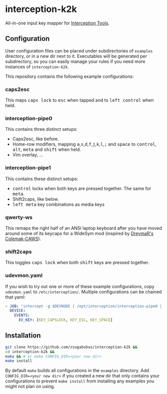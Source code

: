 # interception-k2k

All-in-one input key mapper for [Interception Tools](https://gitlab.com/interception/linux/tools).

## Configuration

User configuration files can be placed under subdirectories of `examples` directory, or in a new dir next to it. Executables will be generated per subdirectory, so you can easily manage your rules if you need more instances of `interception-k2k`.

This repository contains the following example configurations:

### caps2esc

This maps <kbd>caps lock</kbd> to <kbd>esc</kbd> when tapped and to <kbd>left control</kbd> when held.

### interception-pipe0

This contains three distinct setups:

- Caps2esc, like before.
- Home-row modifiers, mapping <kbd>a</kbd>,<kbd>s</kbd>,<kbd>d</kbd>,<kbd>f</kbd>,<kbd>j</kbd>,<kbd>k</kbd>,<kbd>l</kbd>,<kbd>;</kbd> and <kbd>space</kbd> to <kbd>control</kbd>, <kbd>alt</kbd>, <kbd>meta</kbd> and <kbd>shift</kbd> when held.
- Vim overlay, ...

### interception-pipe1

This contains these distinct setups:

- <kbd>control</kbd> locks when both keys are pressed together. The same for <kbd>meta</kbd>.
- Shift2caps, like below.
- <kbd>left meta</kbd> key combinations as media keys

### qwerty-ws

This remaps the right half of an ANSI laptop keyboard after you have moved around some of its keycaps for a WideSym mod (inspired by [DreymaR's Colemak-CAWS](https://dreymar.colemak.org/ergo-mods.html#symbols)).

### shift2caps

This toggles <kbd>caps lock</kbd> when both <kbd>shift</kbd> keys are pressed together.

### udevmon.yaml

If you wish to try out one or more of these example configurations, copy `udevmon.yaml` to `/etc/interception/`. Multiple configurations can be chained that yaml:

```yaml
- JOB: "intercept -g $DEVNODE | /opt/interception/interception-pipe0 | /opt/interception/interception-pipe1 | uinput -d $DEVNODE"
  DEVICE:
    EVENTS:
      EV_KEY: [KEY_CAPSLOCK, KEY_ESC, KEY_SPACE]
```

## Installation

```sh
git clone https://github.com/zsugabubus/interception-k2k &&
cd interception-k2k &&
make && # or make CONFIG_DIR=<your new dir>
make install
```

By default `make` builds all configurations in the `examples` directory. Add `CONFIG_DIR=<your new dir>` if you created a new dir that only contains your configurations to prevent `make install` from installing any examples you might not plan on using.
